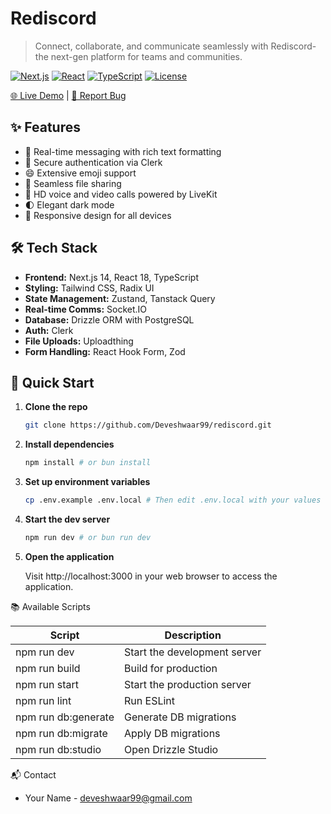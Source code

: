 # Rediscord

> Connect, collaborate, and communicate seamlessly with Rediscord- the next-gen platform for teams and communities.

[![Next.js](https://img.shields.io/badge/Next.js-14-black?style=flat-square&logo=next.js)](https://nextjs.org/)
[![React](https://img.shields.io/badge/React-18-blue?style=flat-square&logo=react)](https://reactjs.org/)
[![TypeScript](https://img.shields.io/badge/TypeScript-5-blue?style=flat-square&logo=typescript)](https://www.typescriptlang.org/)
[![License](https://img.shields.io/badge/License-MIT-green.svg)](https://opensource.org/licenses/MIT)

[🌐 Live Demo](https://rediscord-production.up.railway.app/) | [🐛 Report Bug](https://github.com/Deveshwaar99/rediscord/issues)

## ✨ Features

- 💬 Real-time messaging with rich text formatting
- 🔐 Secure authentication via Clerk
- 😄 Extensive emoji support
- 📁 Seamless file sharing
- 🎥 HD voice and video calls powered by LiveKit
- 🌓 Elegant dark mode
- 📱 Responsive design for all devices

## 🛠️ Tech Stack

- **Frontend:** Next.js 14, React 18, TypeScript
- **Styling:** Tailwind CSS, Radix UI
- **State Management:** Zustand, Tanstack Query
- **Real-time Comms:** Socket.IO
- **Database:** Drizzle ORM with PostgreSQL
- **Auth:** Clerk
- **File Uploads:** Uploadthing
- **Form Handling:** React Hook Form, Zod

## 🚀 Quick Start

1. **Clone the repo**

   ```sh
   git clone https://github.com/Deveshwaar99/rediscord.git


   ```

2. **Install dependencies**

   ```sh
   npm install # or bun install
   ```

3. **Set up environment variables**

   ```sh
   cp .env.example .env.local # Then edit .env.local with your values

   ```

4. **Start the dev server**

   ```sh
   npm run dev # or bun run dev

   ```

5. **Open the application**

   Visit http://localhost:3000 in your web browser to access the application.

📚 Available Scripts

| Script              | Description                  |
| ------------------- | ---------------------------- |
| npm run dev         | Start the development server |
| npm run build       | Build for production         |
| npm run start       | Start the production server  |
| npm run lint        | Run ESLint                   |
| npm run db:generate | Generate DB migrations       |
| npm run db:migrate  | Apply DB migrations          |
| npm run db:studio   | Open Drizzle Studio          |

📬 Contact

- Your Name - deveshwaar99@gmail.com

